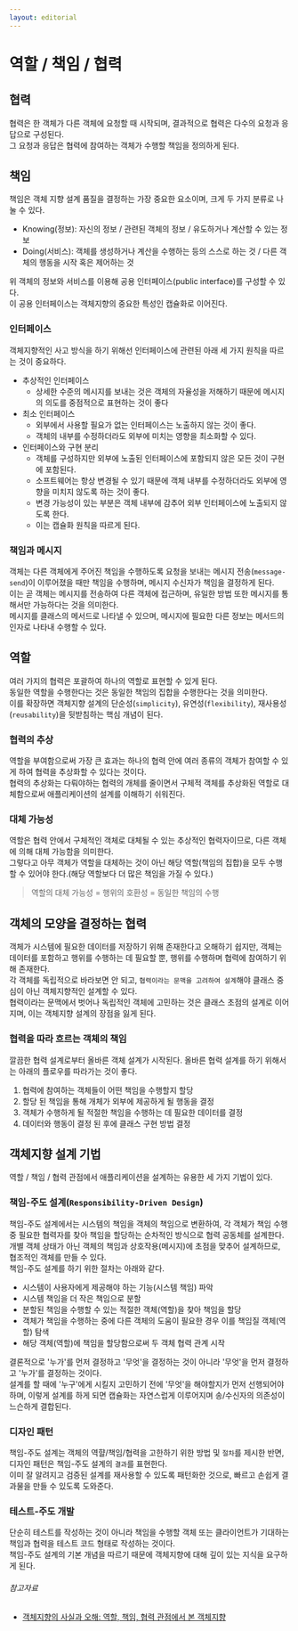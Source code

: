 ```yaml
---
layout: editorial
---
```


# 역할 / 책임 / 협력

## 협력

협력은 한 객체가 다른 객체에 요청할 때 시작되며, 결과적으로 협력은 다수의 요청과 응답으로 구성된다.  
그 요청과 응답은 협력에 참여하는 객체가 수행할 책임을 정의하게 된다.

## 책임

책임은 객체 지향 설계 품질을 결정하는 가장 중요한 요소이며, 크게 두 가지 분류로 나눌 수 있다.

- Knowing(정보): 자신의 정보 / 관련된 객체의 정보 / 유도하거나 계산할 수 있는 정보
- Doing(서비스): 객체를 생성하거나 계산을 수행하는 등의 스스로 하는 것 / 다른 객체의 행동을 시작 혹은 제어하는 것

위 객체의 정보와 서비스를 이용해 공용 인터페이스(public interface)를 구성할 수 있다.  
이 공용 인터페이스는 객체지향의 중요한 특성인 캡슐화로 이어진다.

### 인터페이스

객체지향적인 사고 방식을 하기 위해선 인터페이스에 관련된 아래 세 가지 원칙을 따르는 것이 중요하다.

- 추상적인 인터페이스
    - 상세한 수준의 메시지를 보내는 것은 객체의 자율성을 저해하기 때문에 메시지의 의도를 중점적으로 표현하는 것이 좋다
- 최소 인터페이스
    - 외부에서 사용할 필요가 없는 인터페이스는 노출하지 않는 것이 좋다.
    - 객체의 내부를 수정하더라도 외부에 미치는 영향을 최소화할 수 있다.
- 인터페이스와 구현 분리
    - 객체를 구성하지만 외부에 노출된 인터페이스에 포함되지 않은 모든 것이 구현에 포함된다.
    - 소프트웨어는 항상 변경될 수 있기 때문에 객체 내부를 수정하더라도 외부에 영향을 미치지 않도록 하는 것이 좋다.
    - 변경 가능성이 있는 부분은 객체 내부에 감추어 외부 인터페이스에 노출되지 않도록 한다.
    - 이는 캡슐화 원칙을 따르게 된다.

### 책임과 메시지

객체는 다른 객체에게 주어진 책임을 수행하도록 요청을 보내는 메시지 전송(`message-send`)이 이루어졌을 때만 책임을 수행하며, 메시지 수신자가 책임을 결정하게 된다.  
이는 곧 객체는 메시지를 전송하여 다른 객체에 접근하며, 유일한 방법 또한 메시지를 통해서만 가능하다는 것을 의미한다.  
메시지를 클래스의 메서드로 나타낼 수 있으며, 메시지에 필요한 다른 정보는 메서드의 인자로 나타내 수행할 수 있다.

## 역할

여러 가지의 협력은 포괄하여 하나의 역할로 표현할 수 있게 된다.  
동일한 역할을 수행한다는 것은 동일한 책임의 집합을 수행한다는 것을 의미한다.  
이를 확장하면 객체지향 설계의 단순성(`simplicity`), 유연성(`flexibility`), 재사용성(`reusability`)을 뒷받침하는 핵심 개념이 된다.

### 협력의 추상

역할을 부여함으로써 가장 큰 효과는 하나의 협력 안에 여러 종류의 객체가 참여할 수 있게 하여 협력을 추상화할 수 있다는 것이다.  
협력의 추상화는 다뤄야하는 협력의 개체를 줄이면서 구체적 객체를 추상화된 역할로 대체함으로써 애플리케이션의 설계를 이해하기 쉬워진다.

### 대체 가능성

역할은 협력 안에서 구체적인 객체로 대체될 수 있는 추상적인 협력자이므로, 다른 객체에 의해 대체 가능함을 의미한다.  
그렇다고 아무 객체가 역할을 대체하는 것이 아닌 해당 역할(책임의 집합)을 모두 수행할 수 있어야 한다.(해당 역할보다 더 많은 책임을 가질 수 있다.)
> 역할의 대체 가능성 = 행위의 호환성 = 동일한 책임의 수행

## 객체의 모양을 결정하는 협력

객체가 시스템에 필요한 데이터를 저장하기 위해 존재한다고 오해하기 쉽지만, 객체는 데이터를 포함하고 행위를 수행하는 데 필요할 뿐, 행위를 수행하며 협력에 참여하기 위해 존재한다.  
각 객체를 독립적으로 바라보면 안 되고, `협력이라는 문맥을 고려하여 설계`해야 클래스 중심이 아닌 객체지향적인 설계할 수 있다.  
협력이라는 문맥에서 벗어나 독립적인 객체에 고민하는 것은 클래스 초점의 설계로 이어지며, 이는 객체지향 설계의 장점을 잃게 된다.

### 협력을 따라 흐르는 객체의 책임

깔끔한 협력 설계로부터 올바른 객체 설계가 시작된다. 올바른 협력 설계를 하기 위해서는 아래의 플로우를 따라가는 것이 좋다.

1. 협력에 참여하는 객체들이 어떤 책임을 수행할지 할당
2. 할당 된 책임을 통해 개체가 외부에 제공하게 될 행동을 결정
3. 객체가 수행하게 될 적절한 책임을 수행하는 데 필요한 데이터를 결정
4. 데이터와 행동이 결정 된 후에 클래스 구현 방법 결정

## 객체지향 설계 기법

역할 / 책임 / 협력 관점에서 애플리케이션을 설계하는 유용한 세 가지 기법이 있다.

### 책임-주도 설계(`Responsibility-Driven Design`)

책임-주도 설계에서는 시스템의 책임을 객체의 책임으로 변환하여, 각 객체가 책임 수행 중 필요한 협력자를 찾아 책임을 할당하는 순차적인 방식으로 협력 공동체를 설계한다.  
개별 객체 상태가 아닌 객체의 책임과 상호작용(메시지)에 초점을 맞추어 설계하므로, 협조적인 객체를 만들 수 있다.  
책임-주도 설계를 하기 위한 절차는 아래와 같다.

- 시스템이 사용자에게 제공해야 하는 기능(시스템 책임) 파악
- 시스템 책임을 더 작은 책임으로 분할
- 분할된 책임을 수행할 수 있는 적절한 객체(역할)을 찾아 책임을 할당
- 객체가 책임을 수행하는 중에 다른 객체의 도움이 필요한 경우 이를 책임질 객체(역할) 탐색
- 해당 객체(역할)에 책임을 할당함으로써 두 객체 협력 관계 시작

결론적으로 '누가'를 먼저 결정하고 '무엇'을 결정하는 것이 아니라 '무엇'을 먼저 결정하고 '누가'를 결정하는 것이다.  
설계를 할 때에 '누구'에게 시킬지 고민하기 전에 '무엇'을 해야할지가 먼저 선행되어야 하며, 이렇게 설계를 하게 되면 캡슐화는 자연스럽게 이루어지며 송/수신자의 의존성이 느슨하게 결합된다.

### 디자인 패턴

책임-주도 설계는 객체의 역햘/책임/협력을 고한하기 위한 방법 및 `절차`를 제시한 반면, 디자인 패턴은 책임-주도 설계의 `결과`를 표현한다.  
이미 잘 알려지고 검증된 설계를 재사용할 수 있도록 패턴화한 것으로, 빠르고 손쉽게 결과물을 만들 수 있도록 도와준다.

### 테스트-주도 개발

단순히 테스트를 작성하는 것이 아니라 책임을 수행할 객체 또는 클라이언트가 기대하는 책임과 협력을 테스트 코드 형태로 작성하는 것이다.  
책임-주도 설계의 기본 개념을 따르기 때문에 객체지향에 대해 깊이 있는 지식을 요구하게 된다.

###### 참고자료

- [객체지향의 사실과 오해: 역할, 책임, 협력 관점에서 본 객체지향](https://www.nl.go.kr/seoji/contents/S80100000000.do?schM=intgr_detail_view_isbn&page=1&pageUnit=10&schType=simple&schStr=객체지향의+사실&isbn=9788998139766&cipId=200539082%2C4626710)